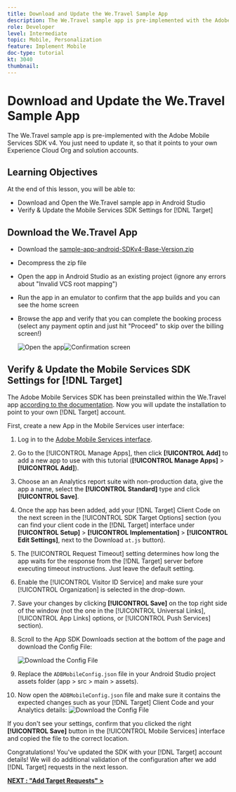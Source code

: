 ```yaml
---
title: Download and Update the We.Travel Sample App
description: The We.Travel sample app is pre-implemented with the Adobe Mobile Services SDK v4. You just need to update it so it points to your own Experience Cloud Org and solution accounts.   
role: Developer
level: Intermediate
topic: Mobile, Personalization
feature: Implement Mobile
doc-type: tutorial
kt: 3040
thumbnail:
---
```


# Download and Update the We.Travel Sample App

The We.Travel sample app is pre-implemented with the Adobe Mobile Services SDK v4. You just need to update it, so that it points to your own Experience Cloud Org and solution accounts.

## Learning Objectives

At the end of this lesson, you will be able to:

* Download and Open the We.Travel sample app in Android Studio
* Verify & Update the Mobile Services SDK Settings for [!DNL Target]

## Download the We.Travel App

* Download the [sample-app-android-SDKv4-Base-Version.zip](assets/sample-app-android-SDKv4-Base-Version.zip)
* Decompress the zip file
* Open the app in Android Studio as an existing project (ignore any errors about "Invalid VCS root mapping")
* Run the app in an emulator to confirm that the app builds and you can see the home screen
* Browse the app and verify that you can complete the booking process (select any payment optin and just hit "Proceed" to skip over the billing screen!)

    ![Open the app](assets/wetravel_homeScreen.png)![Confirmation screen](assets/wetravel_confirmationScreen.png)

## Verify & Update the Mobile Services SDK Settings for [!DNL Target]

The Adobe Mobile Services SDK has been preinstalled within the We.Travel app [according to the documentation](https://docs.adobe.com/content/help/en/mobile-services/android/getting-started-android/requirements.html). Now you will update the installation to point to your own [!DNL Target] account.

First, create a new App in the Mobile Services user interface:

1. Log in to the [Adobe Mobile Services interface](https://mobilemarketing.adobe.com).
1. Go to the [!UICONTROL Manage Apps], then click **[!UICONTROL Add]** to add a new app to use with this tutorial (**[!UICONTROL Manage Apps]** > **[!UICONTROL Add]**).
1. Choose an an Analytics report suite with non-production data, give the app a name, select the **[!UICONTROL Standard]** type and click **[!UICONTROL Save]**.
1. Once the app has been added, add your [!DNL Target] Client Code on the next screen in the [!UICONTROL SDK Target Options] section (you can find your client code in the [!DNL Target] interface under **[!UICONTROL Setup]** > **[!UICONTROL Implementation]** > **[!UICONTROL Edit Settings]**, next to the Download `at.js` button).
1. The [!UICONTROL Request Timeout] setting determines how long the app waits for the response from the [!DNL Target] server before executing timeout instructions. Just leave the default setting.
1. Enable the [!UICONTROL Visitor ID Service] and make sure your [!UICONTROL Organization] is selected in the drop-down.
1. Save your changes by clicking **[!UICONTROL Save]** on the top right side of the window (not the one in the [!UICONTROL Universal Links], [!UICONTROL App Links] options, or [!UICONTROL Push Services] section).
1. Scroll to the App SDK Downloads section at the bottom of the page and download the Config File:

    ![Download the Config File](assets/config_file.jpg)

1. Replace the `ADBMobileConfig.json` file in your Android Studio project assets folder (app > src > main > assets).

1. Now open the `ADBMobileConfig.json` file and make sure it contains the expected changes such as your [!DNL Target] Client Code and your Analytics details:
    ![Download the Config File](assets/client_code.jpg)

If you don't see your settings, confirm that you clicked the right **[!UICONTROL Save]** button in the [!UICONTROL Mobile Services] interface and copied the file to the correct location.

Congratulations! You've updated the SDK with your [!DNL Target] account details! We will do additional validation of the configuration after we add [!DNL Target] requests in the next lesson.

**[NEXT : "Add Target Requests" >](add-requests.md)**
